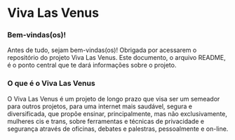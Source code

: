 # Viva Las Venus  

### Bem-vindas(os)!
Antes de tudo, sejam bem-vindas(os)! Obrigada por acessarem o repositório do projeto Viva Las Venus. Este documento, o arquivo README, é o ponto central que te dará informações sobre o projeto.    
### O que é o Viva Las Venus
O Viva Las Venus é um projeto de longo prazo que visa ser um semeador para outros projetos, para uma internet mais saudável, segura e diversificada, que propõe ensinar, principalmente, mas não exclusivamente, mulheres cis e trans, sobre ferramentas e técnicas de privacidade e segurança através de oficinas, debates e palestras, pessoalmente e on-line.
